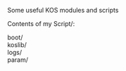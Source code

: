 Some useful KOS modules and scripts  
  
Contents of my Script/:  
  
boot/  
koslib/  
logs/  
param/
